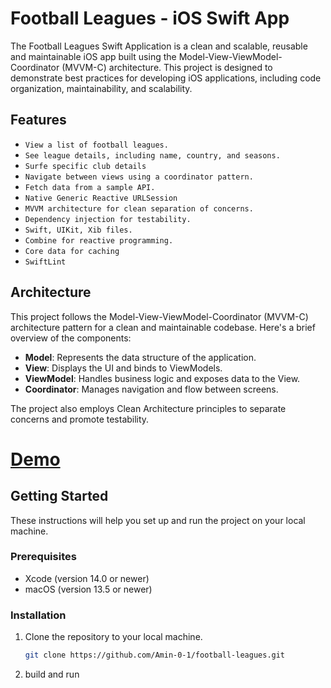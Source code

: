 # Football Leagues - iOS Swift App

The Football Leagues Swift Application is a clean and scalable, reusable and maintainable iOS app built using the Model-View-ViewModel-Coordinator (MVVM-C) architecture. This project is designed to demonstrate best practices for developing iOS applications, including code organization, maintainability, and scalability.

## Features

- ```View a list of football leagues.```
- ```See league details, including name, country, and seasons.```
- ```Surfe specific club details```
- ```Navigate between views using a coordinator pattern.```
- ```Fetch data from a sample API.```
- ```Native Generic Reactive URLSession```
- ```MVVM architecture for clean separation of concerns.```
- ```Dependency injection for testability.```
- ```Swift, UIKit, Xib files.```
- ```Combine for reactive programming.```
- ```Core data for caching```
- ```SwiftLint```

## Architecture

This project follows the Model-View-ViewModel-Coordinator (MVVM-C) architecture pattern for a clean and maintainable codebase. Here's a brief overview of the components:

- **Model**: Represents the data structure of the application.
- **View**: Displays the UI and binds to ViewModels.
- **ViewModel**: Handles business logic and exposes data to the View.
- **Coordinator**: Manages navigation and flow between screens.

The project also employs Clean Architecture principles to separate concerns and promote testability.

# [Demo](https://youtu.be/WofGOUy2uEM)

## Getting Started

These instructions will help you set up and run the project on your local machine.

### Prerequisites

- Xcode (version 14.0 or newer)
- macOS (version 13.5 or newer)

### Installation

1. Clone the repository to your local machine.

   ```bash
   git clone https://github.com/Amin-0-1/football-leagues.git
2. build and run
